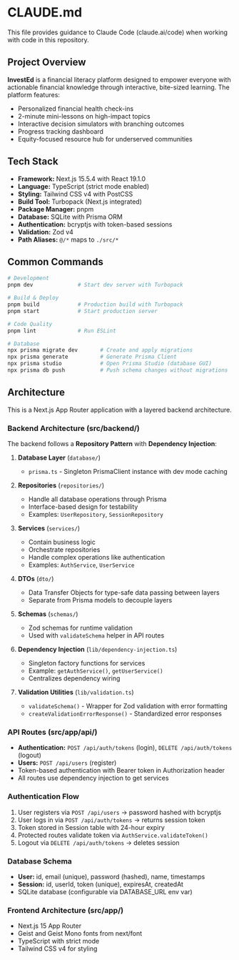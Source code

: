 # CLAUDE.md

This file provides guidance to Claude Code (claude.ai/code) when working with code in this repository.

## Project Overview

**InvestEd** is a financial literacy platform designed to empower everyone with actionable financial knowledge through interactive, bite-sized learning. The platform features:
- Personalized financial health check-ins
- 2-minute mini-lessons on high-impact topics
- Interactive decision simulators with branching outcomes
- Progress tracking dashboard
- Equity-focused resource hub for underserved communities

## Tech Stack

- **Framework:** Next.js 15.5.4 with React 19.1.0
- **Language:** TypeScript (strict mode enabled)
- **Styling:** Tailwind CSS v4 with PostCSS
- **Build Tool:** Turbopack (Next.js integrated)
- **Package Manager:** pnpm
- **Database:** SQLite with Prisma ORM
- **Authentication:** bcryptjs with token-based sessions
- **Validation:** Zod v4
- **Path Aliases:** `@/*` maps to `./src/*`

## Common Commands

```bash
# Development
pnpm dev              # Start dev server with Turbopack

# Build & Deploy
pnpm build            # Production build with Turbopack
pnpm start            # Start production server

# Code Quality
pnpm lint             # Run ESLint

# Database
npx prisma migrate dev       # Create and apply migrations
npx prisma generate          # Generate Prisma Client
npx prisma studio            # Open Prisma Studio (database GUI)
npx prisma db push           # Push schema changes without migrations
```

## Architecture

This is a Next.js App Router application with a layered backend architecture.

### Backend Architecture (src/backend/)

The backend follows a **Repository Pattern** with **Dependency Injection**:

1. **Database Layer** (`database/`)
   - `prisma.ts` - Singleton PrismaClient instance with dev mode caching

2. **Repositories** (`repositories/`)
   - Handle all database operations through Prisma
   - Interface-based design for testability
   - Examples: `UserRepository`, `SessionRepository`

3. **Services** (`services/`)
   - Contain business logic
   - Orchestrate repositories
   - Handle complex operations like authentication
   - Examples: `AuthService`, `UserService`

4. **DTOs** (`dto/`)
   - Data Transfer Objects for type-safe data passing between layers
   - Separate from Prisma models to decouple layers

5. **Schemas** (`schemas/`)
   - Zod schemas for runtime validation
   - Used with `validateSchema` helper in API routes

6. **Dependency Injection** (`lib/dependency-injection.ts`)
   - Singleton factory functions for services
   - Example: `getAuthService()`, `getUserService()`
   - Centralizes dependency wiring

7. **Validation Utilities** (`lib/validation.ts`)
   - `validateSchema()` - Wrapper for Zod validation with error formatting
   - `createValidationErrorResponse()` - Standardized error responses

### API Routes (src/app/api/)

- **Authentication:** `POST /api/auth/tokens` (login), `DELETE /api/auth/tokens` (logout)
- **Users:** `POST /api/users` (register)
- Token-based authentication with Bearer token in Authorization header
- All routes use dependency injection to get services

### Authentication Flow

1. User registers via `POST /api/users` → password hashed with bcryptjs
2. User logs in via `POST /api/auth/tokens` → returns session token
3. Token stored in Session table with 24-hour expiry
4. Protected routes validate token via `AuthService.validateToken()`
5. Logout via `DELETE /api/auth/tokens` → deletes session

### Database Schema

- **User:** id, email (unique), password (hashed), name, timestamps
- **Session:** id, userId, token (unique), expiresAt, createdAt
- SQLite database (configurable via DATABASE_URL env var)

### Frontend Architecture (src/app/)

- Next.js 15 App Router
- Geist and Geist Mono fonts from next/font
- TypeScript with strict mode
- Tailwind CSS v4 for styling
